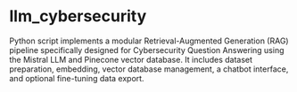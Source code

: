 # llm_cybersecurity
Python script implements a modular Retrieval-Augmented Generation (RAG) pipeline specifically designed for Cybersecurity Question Answering using the Mistral LLM and Pinecone vector database. It includes dataset preparation, embedding, vector database management, a chatbot interface, and optional fine-tuning data export. 
